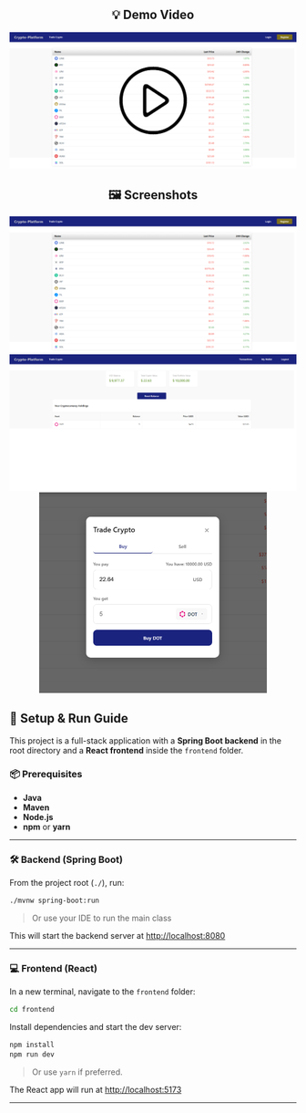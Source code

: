 
<h2 align="center">💡 Demo Video</h2>

<p align="center">
  <a href="read-me-assets/demo%20video.mp4" target="_blank">
    <img src="read-me-assets/video%20preview.png" alt="Watch Demo Video" width="600">
  </a>
</p>

<h2 align="center">🖼️ Screenshots</h2>

<p align="center">
  <img src="read-me-assets/Home%20screenshot.png" alt="Home Screenshot"  width="600"/>
  <img src="read-me-assets/wallet%20screenshot.png" alt="Wallet Screenshot"  width="600"/>
  <img src="read-me-assets/trade%20screenshot.png" alt="Trade Screenshot" width="400"/>
</p>

## 🚀 Setup & Run Guide

This project is a full-stack application with a **Spring Boot backend** in the root directory and a **React frontend** inside the `frontend` folder.

### 📦 Prerequisites

- **Java**
- **Maven**
- **Node.js**
- **npm** or **yarn**

---

### 🛠️ Backend (Spring Boot)

From the project root (`./`), run:

```bash
./mvnw spring-boot:run
```

> Or use your IDE to run the main class

This will start the backend server at [http://localhost:8080](http://localhost:8080)

---

### 💻 Frontend (React)

In a new terminal, navigate to the `frontend` folder:

```bash
cd frontend
```

Install dependencies and start the dev server:

```bash
npm install
npm run dev
```

> Or use `yarn` if preferred.

The React app will run at [http://localhost:5173](http://localhost:5173)

---



